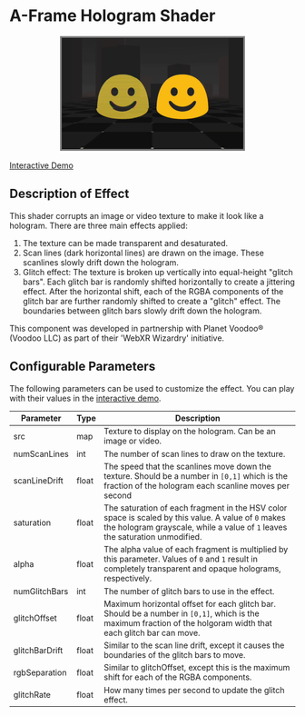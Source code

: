 # A-Frame Hologram Shader

<p align="center">
  <img src="example.gif" style="border-style: solid; border-color: gray"/>
  
  <a href="https://travisbarrydick.github.io/aframe-hologram-shader/dist/index.html"> Interactive Demo </a>
</p>

## Description of Effect

This shader corrupts an image or video texture to make it look like a hologram. There are three main effects applied:

1. The texture can be made transparent and desaturated.
1. Scan lines (dark horizontal lines) are drawn on the image. These scanlines slowly drift down the hologram.
1. Glitch effect: The texture is broken up vertically into equal-height "glitch bars". Each glitch bar is randomly shifted horizontally to create a jittering effect. After the horizontal shift, each of the RGBA components of the glitch bar are further randomly shifted to create a "glitch" effect. The boundaries between glitch bars slowly drift down the hologram.

This component was developed in partnership with Planet Voodoo&reg; (Voodoo LLC) as part of their 'WebXR Wizardry' initiative.

## Configurable Parameters

The following parameters can be used to customize the effect. You can play with their values in the <a href="https://travisbarrydick.github.io/aframe-hologram-shader/dist/index.html">interactive demo</a>.

| Parameter      | Type  | Description                                                                                                                                                                         |
| -------------- | ----- | ----------------------------------------------------------------------------------------------------------------------------------------------------------------------------------- |
| src            | map   | Texture to display on the hologram. Can be an image or video.                                                                                                                       |
| numScanLines   | int   | The number of scan lines to draw on the texture.                                                                                                                                    |
| scanLineDrift  | float | The speed that the scanlines move down the texture. Should be a number in `[0,1]` which is the fraction of the hologram each scanline moves per second                              |
| saturation     | float | The saturation of each fragment in the HSV color space is scaled by this value. A value of `0` makes the hologram grayscale, while a value of `1` leaves the saturation unmodified. |
| alpha          | float | The alpha value of each fragment is multiplied by this parameter. Values of `0` and `1` result in completely transparent and opaque holograms, respectively.                        |
| numGlitchBars  | int   | The number of glitch bars to use in the effect.                                                                                                                                     |
| glitchOffset   | float | Maximum horizontal offset for each glitch bar. Should be a number in `[0,1]`, which is the maximum fraction of the holgoram width that each glitch bar can move.                    |
| glitchBarDrift | float | Similar to the scan line drift, except it causes the boundaries of the glitch bars to move.                                                                                         |
| rgbSeparation  | float | Similar to glitchOffset, except this is the maximum shift for each of the RGBA components.                                                                                          |
| glitchRate     | float | How many times per second to update the glitch effect.                                                                                                                              |
